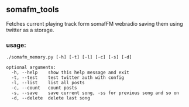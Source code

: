 ## somafm_tools
Fetches current playing track form somafFM webradio saving them using twitter as a storage.

### usage:
```
./somafm_memory.py [-h] [-t] [-l] [-c] [-s] [-d]

optional arguments:
  -h, --help    show this help message and exit  
  -t, --test    test twitter auth with config  
  -l, --list    list all posts  
  -c, --count   count posts  
  -s, --save    save current song, -ss for previous song and so on  
  -d, --delete  delete last song  
```
